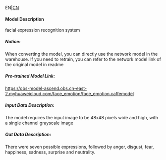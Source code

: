 EN|[CN](README.osc.md)
#### Model Description
facial expression recognition system

##### Notice:
When converting the model, you can directly use the network model in the warehouse. If you need to retrain, you can refer to the network model link of the original model in readme

##### Pre-trained Model Link:
https://obs-model-ascend.obs.cn-east-2.myhuaweicloud.com/face_emotion/face_emotion.caffemodel

##### Input Data Description:
The model requires the input image to be 48x48 pixels wide and high, with a single channel grayscale image

##### Out Data Description:
There were seven possible expressions, followed by anger, disgust, fear, happiness, sadness, surprise and neutrality.
